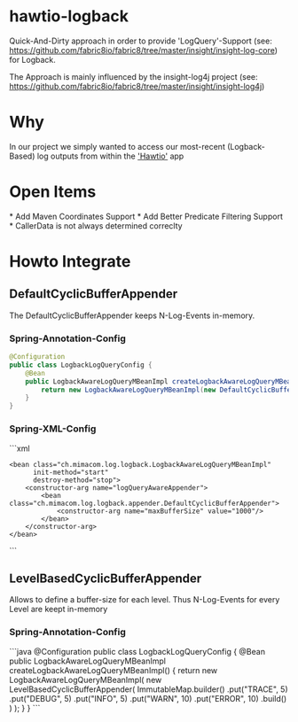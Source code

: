 hawtio-logback
==============

Quick-And-Dirty approach in order to provide 'LogQuery'-Support (see: https://github.com/fabric8io/fabric8/tree/master/insight/insight-log-core) for Logback.

The Approach is mainly influenced by the insight-log4j project (see: https://github.com/fabric8io/fabric8/tree/master/insight/insight-log4j)

<h1>Why</h1>
In our project we simply wanted to access our most-recent (Logback-Based) log outputs from within the <a href="http://hawt.io" >'Hawtio'</a> app

<h1>Open Items</h1>
* Add Maven Coordinates Support 
* Add Better Predicate Filtering Support
* CallerData is not always determined correclty

<h1>Howto Integrate</h1>

<h2>DefaultCyclicBufferAppender</h2>
The DefaultCyclicBufferAppender keeps N-Log-Events in-memory.

<h3>Spring-Annotation-Config</h3>

```java
@Configuration
public class LogbackLogQueryConfig {
    @Bean
    public LogbackAwareLogQueryMBeanImpl createLogbackAwareLogQueryMBeanImpl() {
        return new LogbackAwareLogQueryMBeanImpl(new DefaultCyclicBufferAppender(10));
    }
}
```
<h3>Spring-XML-Config</h3>
```xml
<?xml version="1.0" encoding="UTF-8"?>
<beans xmlns="http://www.springframework.org/schema/beans"
       xmlns:xsi="http://www.w3.org/2001/XMLSchema-instance"
       xsi:schemaLocation="http://www.springframework.org/schema/beans http://www.springframework.org/schema/beans/spring-beans.xsd">

    <bean class="ch.mimacom.log.logback.LogbackAwareLogQueryMBeanImpl"
          init-method="start"
          destroy-method="stop">
        <constructor-arg name="logQueryAwareAppender">
            <bean class="ch.mimacom.log.logback.appender.DefaultCyclicBufferAppender">
                <constructor-arg name="maxBufferSize" value="1000"/>
            </bean>
        </constructor-arg>
    </bean>
</beans>
```

<h2>LevelBasedCyclicBufferAppender</h2>
Allows to define a buffer-size for each level. Thus N-Log-Events for every Level are keept in-memory
<h3>Spring-Annotation-Config</h3>
```java
@Configuration
public class LogbackLogQueryConfig {
  @Bean
    public LogbackAwareLogQueryMBeanImpl createLogbackAwareLogQueryMBeanImpl() {
        return new LogbackAwareLogQueryMBeanImpl(
                new LevelBasedCyclicBufferAppender(
                        ImmutableMap.<String, Integer>builder()
                                .put("TRACE", 5)
                                .put("DEBUG", 5)
                                .put("INFO", 5)
                                .put("WARN", 10)
                                .put("ERROR", 10)
                                .build()
                )
        );
    }
}
```
